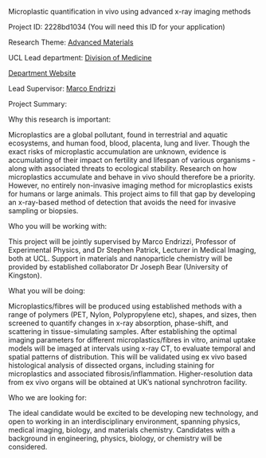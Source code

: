 Microplastic quantification in vivo using advanced x-ray imaging methods

Project ID: 2228bd1034
(You will need this ID for your application)

Research Theme: [Advanced Materials](../themes/advanced-materials.md)

UCL Lead department: [Division of Medicine](../departments/division-of-medicine.md)

[Department Website](https://www.ucl.ac.uk/medicine)

Lead Supervisor: [Marco Endrizzi](https://iris.ucl.ac.uk/iris/browse/profile?upi=MENDR57)

Project Summary:

Why this research is important:
 
 Microplastics are a global pollutant, found in terrestrial and aquatic ecosystems, and human food, blood, placenta, lung and liver. Though the exact risks of microplastic accumulation are unknown, evidence is accumulating of their impact on fertility and lifespan of various organisms - along with associated threats to ecological stability. Research on how microplastics accumulate and behave in vivo should therefore be a priority. However, no entirely non-invasive imaging method for microplastics exists for humans or large animals. This project aims to fill that gap by developing an x-ray-based method of detection that avoids the need for invasive sampling or biopsies. 
 
 Who you will be working with:
 
 This project will be jointly supervised by Marco Endrizzi, Professor of Experimental Physics, and Dr Stephen Patrick, Lecturer in Medical Imaging, both at UCL. Support in materials and nanoparticle chemistry will be provided by established collaborator Dr Joseph Bear (University of Kingston). 
 
 What you will be doing:
 
 Microplastics/fibres will be produced using established methods with a range of polymers (PET, Nylon, Polypropylene etc), shapes, and sizes, then screened to quantify changes in x-ray absorption, phase-shift, and scattering in tissue-simulating samples. After establishing the optimal imaging parameters for different microplastics/fibres in vitro, animal uptake models will be imaged at intervals using x-ray CT, to evaluate temporal and spatial patterns of distribution. This will be validated using ex vivo based histological analysis of dissected organs, including staining for microplastics and associated fibrosis/inflammation. Higher-resolution data from ex vivo organs will be obtained at UK’s national synchrotron facility.
 
 Who we are looking for:
 
 The ideal candidate would be excited to be developing new technology, and open to working in an interdisciplinary environment, spanning physics, medical imaging, biology, and materials chemistry. Candidates with a background in engineering, physics, biology, or chemistry will be considered.